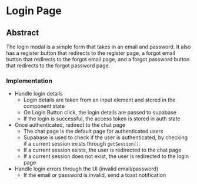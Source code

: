 # Login Page

## Abstract

The login modal is a simple form that takes in an email and password. It also has a register button that redirects to the register page, a forgot email button that redirects to the forgot email page, and a forgot password button that redirects to the forgot password page.

### Implementation

-   Handle login details
    -   Login details are taken from an input element and stored in the component state
    -   On Login Button click, the login details are passed to supabase
    -   If the login is successful, the access token is stored in auth state
-   Once authenticated, redirect to the chat page
    -   The chat page is the default page for authenticated users
    -   Supabase is used to check if the user is authenticated, by checking if a current session exists through `getSession()`.
    -   If a current session exists, the user is redirected to the chat page
    -   If a current session does not exist, the user is redirected to the login page
-   Handle login errors through the UI (invalid email/password)
    -   If the email or password is invalid, send a toast notification
